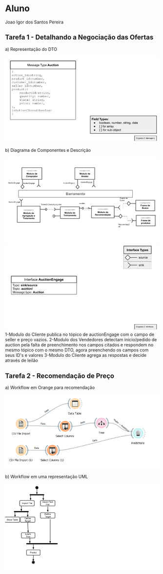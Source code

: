# Aluno
Joao Igor dos Santos Pereira

## Tarefa 1 - Detalhando a Negociação das Ofertas

a) Representação do DTO

![DTO](images/dto.png)

b) Diagrama de Componentes e Descrição

![Coreografia](images/coreografia.png)
![Topicos](images/topicos.png)
1-Modulo do Cliente publica no tópico de auctionEngage com o campo de seller e preço vazios.
2-Modulo dos Vendedores detectam inicio/pedido de auction pela falta de preenchimento nos campos citados e respondem no mesmo tópico com o mesmo DTO, agora preenchendo os campos com seus ID's e valores
3-Modulo do Cliente agrega as respostas e decide através de leilão

## Tarefa 2 - Recomendação de Preço

a) Workflow em Orange para recomendação


![Workflow Orange](images/example-workflow-orange.png)

b) Workflow em uma representação UML

![Workflow UML](images/example-workflow-uml.png)